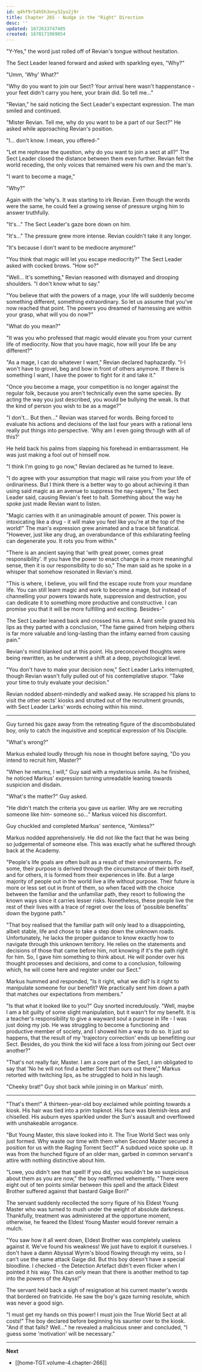 ```yaml
---
id: q4hf9r54h5h3ony32yo2j9r
title: Chapter 265 - Nudge in the "Right" Direction
desc: ''
updated: 1672633747405
created: 1670171969854
---
```


"Y-Yes," the word just rolled off of Revian's tongue without hesitation.

The Sect Leader leaned forward and asked with sparkling eyes, "Why?"

"Umm, 'Why' What?"

"Why do you want to join our Sect? Your arrival here wasn't happenstance - your feet didn't carry you here, your brain did. So tell me..."

"Revian," he said noticing the Sect Leader's expectant expression. The man smiled and continued.

"Mister Revian. Tell me, why do you want to be a part of our Sect?" He asked while approaching Revian's position.

"I... don't know. I mean, you offered-"

"Let me rephrase the question, why do you want to join a sect at all?" The Sect Leader closed the distance between them even further. Revian felt the world receding, the only voices that remained were his own and the man's.

"I want to become a mage,"

"Why?"

Again with the 'why's. It was starting to irk Revian. Even though the words were the same, he could feel a growing sense of pressure urging him to answer truthfully.

"It's..." The Sect Leader's gaze bore down on him.

"It's..." The pressure grew more intense. Revian couldn't take it any longer.

"It's because I don't want to be mediocre anymore!"

"You think that magic will let you escape mediocrity?" The Sect Leader asked with cocked brows. "How so?"

"Well... It's something," Revian reasoned with dismayed and drooping shoulders. "I don't know what to say."

"You believe that with the powers of a mage, your life will suddenly become something different, something extraordinary. So let us assume that you've now reached that point. The powers you dreamed of harnessing are within your grasp, what will you do now?"

"What do you mean?"

"It was you who professed that magic would elevate you from your current life of mediocrity. Now that you have magic, how will your life be any different?"

"As a mage, I can do whatever I want," Revian declared haphazardly. "I-I won't have to grovel, beg and bow in front of others anymore. If there is something I want, I have the power to fight for it and take it."

"Once you become a mage, your competition is no longer against the regular folk, because you aren't technically even the same species. By acting the way you just described, you would be bullying the weak. Is that the kind of person you wish to be as a mage?"

"I don't... But then..." Revian was starved for words. Being forced to evaluate his actions and decisions of the last four years with a rational lens really put things into perspective. 'Why am I even going through with all of this?'

He held back his palms from slapping his forehead in embarrassment. He was just making a fool out of himself now.

"I think I'm going to go now," Revian declared as he turned to leave.

"I do agree with your assumption that magic will raise you from your life of ordinariness. But I think there is a better way to go about achieving it than using said magic as an avenue to suppress the nay-sayers," The Sect Leader said, causing Revian's feet to halt. Something about the way he spoke just made Revian want to listen.

"Magic carries with it an unimaginable amount of power. This power is intoxicating like a drug - it will make you feel like you're at the top of the world!" The man's expression grew animated and a trace bit fanatical. "However, just like any drug, an overabundance of this exhilarating feeling can degenerate you. It rots you from within."

"There is an ancient saying that 'with great power, comes great responsibility'. If you have the power to enact change in a more meaningful sense, then it is our responsibility to do so," The man said as he spoke in a whisper that somehow resonated in Revian's mind.

"This is where, I believe, you will find the escape route from your mundane life. You can still learn magic and work to become a mage, but instead of channelling your powers towards hate, suppression and destruction, you can dedicate it to something more productive and constructive. I can promise you that it will be more fulfilling and exciting. Besides-"

The Sect Leader leaned back and crossed his arms. A faint smile grazed his lips as they parted with a conclusion, "The fame gained from helping others is far more valuable and long-lasting than the infamy earned from causing pain."

Revian's mind blanked out at this point. His preconceived thoughts were being rewritten, as he underwent a shift at a deep, psychological level.

"You don't have to make your decision now," Sect Leader Larks interrupted, though Revian wasn't fully pulled out of his contemplative stupor. "Take your time to truly evaluate your decision."

Revian nodded absent-mindedly and walked away. He scrapped his plans to visit the other sects' kiosks and strutted out of the recruitment grounds, with Sect Leader Larks' words echoing within his mind.

____

Guy turned his gaze away from the retreating figure of the discombobulated boy, only to catch the inquisitive and sceptical expression of his Disciple.

"What's wrong?"

Markus exhaled loudly through his nose in thought before saying, "Do you intend to recruit him, Master?"

"When he returns, I will," Guy said with a mysterious smile. As he finished, he noticed Markus' expression turning unreadable leaning towards suspicion and disdain.

"What's the matter?" Guy asked.

"He didn't match the criteria you gave us earlier. Why are we recruiting someone like him- someone so..." Markus voiced his discomfort.

Guy chuckled and completed Markus' sentence, "Aimless?"

Markus nodded apprehensively. He did not like the fact that he was being so judgemental of someone else. This was exactly what he suffered through back at the Academy.

"People's life goals are often built as a result of their environments. For some, their purpose is derived through the circumstance of their birth itself, and for others, it is formed from their experiences in life. But a large majority of people out in the world live a life without purpose. Their future is more or less set out in front of them, so when faced with the choice between the familiar and the unfamiliar path, they resort to following the known ways since it carries lesser risks. Nonetheless, these people live the rest of their lives with a trace of regret over the loss of 'possible benefits' down the bygone path."

"That boy realised that the familiar path will only lead to a disappointing, albeit stable, life and chose to take a step down the unknown roads. Unfortunately, he lacks the proper guidance to know exactly how to navigate through this unknown territory. He relies on the statements and decisions of those that came before him, not knowing if it's the path right for him. So, I gave him something to think about. He will ponder over his thought processes and decisions, and come to a conclusion, following which, he will come here and register under our Sect."

Markus hummed and responded, "Is it right, what we did? Is it right to manipulate someone for our benefit? We practically sent him down a path that matches our expectations from members."

"Is that what it looked like to you?" Guy snorted incredulously. "Well, maybe I am a bit guilty of some slight manipulation, but it wasn't for my benefit. It is a teacher's responsibility to give a wayward soul a purpose in life - I was just doing my job. He was struggling to become a functioning and productive member of society, and I showed him a way to do so. It just so happens, that the result of my 'trajectory correction' ends up benefitting our Sect. Besides, do you think the kid will face a loss from joining our Sect over another?"

"That's not really fair, Master. I am a core part of the Sect, I am obligated to say that 'No he will not find a better Sect than ours out there'," Markus retorted with twitching lips, as he struggled to hold in his laugh.

"Cheeky brat!" Guy shot back while joining in on Markus' mirth.

____

"That's them!" A thirteen-year-old boy exclaimed while pointing towards a kiosk. His hair was tied into a prim topknot. His face was blemish-less and chiselled. His auburn eyes sparkled under the Sun's assault and overflowed with unshakeable arrogance.

"But Young Master, this slave looked into it. The True World Sect was only just formed. Why waste our time with them when Second Master secured a position for us with the Raging Torrent Sect?" A subdued voice spoke up. It was from the hunched figure of an older man, garbed in common servant's attire with nothing distinctive about him.

"Lowe, you didn't see that spell! If you did, you wouldn't be so suspicious about them as you are now," the boy reaffirmed vehemently. "There were eight out of ten points similar between this spell and the attack Eldest Brother suffered against that bastard Gaige Bori!"

The servant suddenly recollected the sorry figure of his Eldest Young Master who was turned to mush under the weight of absolute darkness. Thankfully, treatment was administered at the opportune moment, otherwise, he feared the Eldest Young Master would forever remain a mulch.

"You saw how it all went down, Eldest Brother was completely useless against it. We've found his weakness! We just have to exploit it ourselves. I don't have a damn Abyssal Wyrm's blood flowing through my veins, so I can't use the same attack Gaige did. But this boy doesn't have a special bloodline. I checked - the Detection Artefact didn't even flicker when I pointed it his way. This can only mean that there is another method to tap into the powers of the Abyss!"

The servant held back a sigh of resignation at his current master's words that bordered on fratricide. He saw the boy's gaze turning resolute, which was never a good sign.

"I must get my hands on this power! I must join the True World Sect at all costs!" The boy declared before beginning his saunter over to the kiosk. "And if that fails? Well..." he revealed a malicious sneer and concluded, "I guess some 'motivation' will be necessary."

____

**Next**
* [[home-TGT.volume-4.chapter-266]]